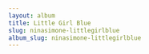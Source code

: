 ```yaml
---
layout: album
title: Little Girl Blue
slug: ninasimone-littlegirlblue
album_slug: ninasimone-littlegirlblue
---
```

